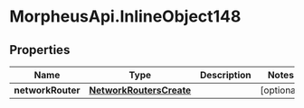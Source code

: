 # MorpheusApi.InlineObject148

## Properties

Name | Type | Description | Notes
------------ | ------------- | ------------- | -------------
**networkRouter** | [**NetworkRoutersCreate**](NetworkRoutersCreate.md) |  | [optional] 


